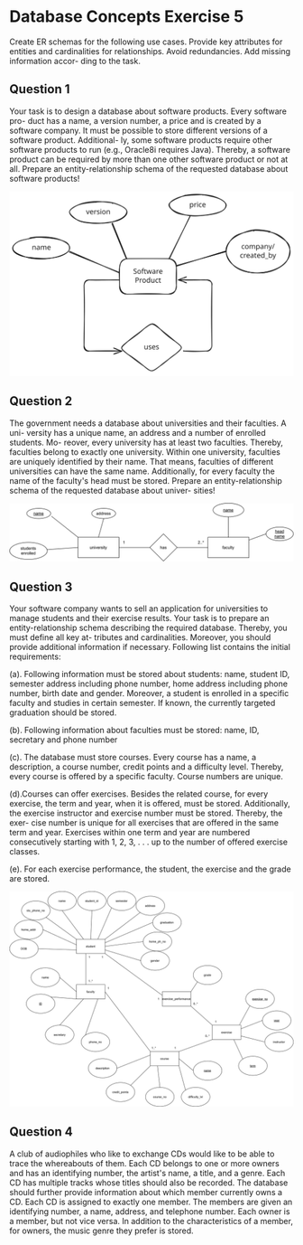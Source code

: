 # Database Concepts Exercise 5

Create ER schemas for the following use cases. Provide key attributes for entities and
cardinalities for relationships. Avoid redundancies. Add missing information accor-
ding to the task.

## Question 1

Your task is to design a database about software products. Every software pro-
duct has a name, a version number, a price and is created by a software company.
It must be possible to store different versions of a software product. Additional-
ly, some software products require other software products to run (e.g., Oracle8i
requires Java). Thereby, a software product can be required by more than one
other software product or not at all.
Prepare an entity-relationship schema of the requested database about software
products!

![task 1 image](./exercise5-images/dbc-exercise-5-1.svg)

## Question 2

The government needs a database about universities and their faculties. A uni-
versity has a unique name, an address and a number of enrolled students. Mo-
reover, every university has at least two faculties. Thereby, faculties belong to
exactly one university. Within one university, faculties are uniquely identified
by their name. That means, faculties of different universities can have the same
name. Additionally, for every faculty the name of the faculty's head must be
stored.
Prepare an entity-relationship schema of the requested database about univer-
sities!

![task 2 image](./exercise5-images/dbc-exercise-5-2.svg)


## Question 3

Your software company wants to sell an application for universities to manage
students and their exercise results. Your task is to prepare an entity-relationship
schema describing the required database. Thereby, you must define all key at-
tributes and cardinalities. Moreover, you should provide additional information
if necessary. Following list contains the initial requirements:

(a). Following information must be stored about students: name, student ID,
semester address including phone number, home address including phone
number, birth date and gender. Moreover, a student is enrolled in a specific
faculty and studies in certain semester. If known, the currently targeted
graduation should be stored.

(b). Following information about faculties must be stored: name, ID, secretary
and phone number

(c). The database must store courses. Every course has a name, a description,
a course number, credit points and a difficulty level. Thereby, every course
is offered by a specific faculty. Course numbers are unique.

(d).Courses can offer exercises. Besides the related course, for every exercise,
the term and year, when it is offered, must be stored. Additionally, the
exercise instructor and exercise number must be stored. Thereby, the exer-
cise number is unique for all exercises that are offered in the same term
and year. Exercises within one term and year are numbered consecutively
starting with 1, 2, 3, . . . up to the number of offered exercise classes.

(e). For each exercise performance, the student, the exercise and the grade are
stored.

![task 3 image](./exercise5-images/dbc-exercise-5-3.svg)

## Question 4

 A club of audiophiles who like to exchange CDs would like to be able to trace
the whereabouts of them. Each CD belongs to one or more owners and has an
identifying number, the artist's name, a title, and a genre. Each CD has multiple
tracks whose titles should also be recorded. The database should further provide
information about which member currently owns a CD. Each CD is assigned to
exactly one member. The members are given an identifying number, a name,
address, and telephone number. Each owner is a member, but not vice versa. In
addition to the characteristics of a member, for owners, the music genre they
prefer is stored.


